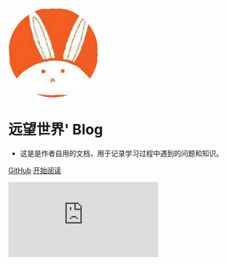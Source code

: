 <!--suppress CheckImageSize, HtmlRequiredAltAttribute -->
<img width="180px" style="border-radius: 50%"  src="static/img/touxiang.jpg" >

# 远望世界' Blog

* 这是是作者自用的文档，用于记录学习过程中遇到的问题和知识。

[GitHub](https://github.com/yuanwangshijie/yuanwangshijie.github.io)
[开始阅读](README.md)

![background](https://api.ixiaowai.cn/api/api.php)
